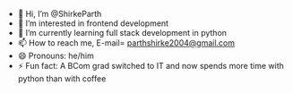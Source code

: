 - 👋 Hi, I’m @ShirkeParth
- 👀 I’m interested in frontend development 
- 🌱 I’m currently learning full stack development in python
- 📫 How to reach me, E-mail= parthshirke2004@gmail.com
- 😄 Pronouns: he/him
- ⚡ Fun fact: A BCom grad switched to IT and now spends more time with python than with coffee

<!---
ShirkeParth/ShirkeParth is a ✨ special ✨ repository because its `README.md` (this file) appears on your GitHub profile.
You can click the Preview link to take a look at your changes.
--->
